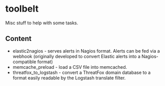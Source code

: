 # toolbelt

Misc stuff to help with some tasks.

## Content
 - elastic2nagios - serves alerts in Nagios format. Alerts can be fed via a webhook (originally developed to convert Elastic alerts into a Nagios-compatible format)
 - memcache\_preload - load a CSV file into memcached.
 - threatfox\_to\_logstash - convert a ThreatFox domain database to a format easily readable by the Logstash translate filter.
